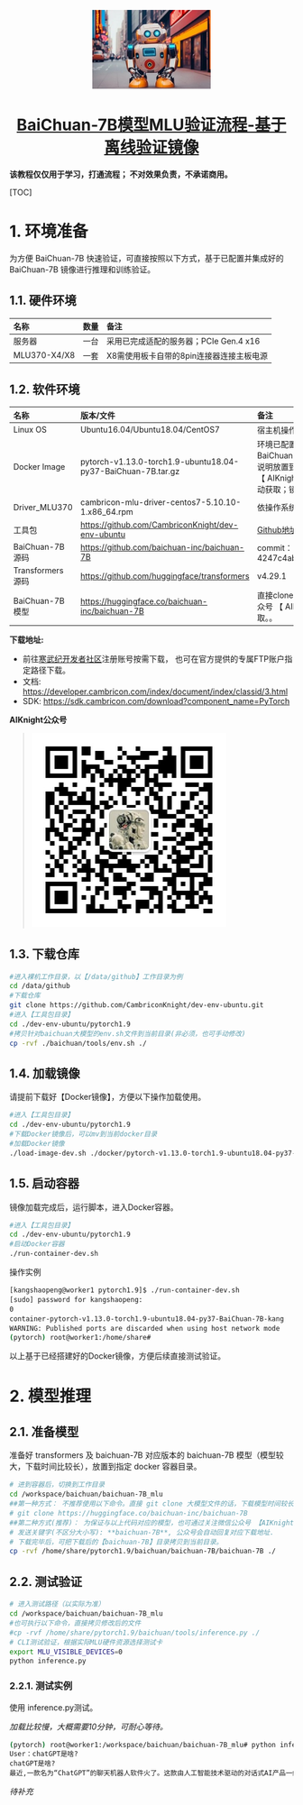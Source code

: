 <p align="center">
    <a href="https://gitee.com/cambriconknight/dev-env-ubuntu/tree/master/pytorch1.9/baichuan">
        <img alt="baichuan-7B-logo" src="./res/baichuan-7B.jpg" height="140" />
        <h1 align="center">BaiChuan-7B模型MLU验证流程-基于离线验证镜像</h1>
    </a>
</p>

**该教程仅仅用于学习，打通流程； 不对效果负责，不承诺商用。**

[TOC]

# 1. 环境准备

​为方便 BaiChuan-7B 快速验证，可直接按照以下方式，基于已配置并集成好的 BaiChuan-7B 镜像进行推理和训练验证。

## 1.1. 硬件环境

| 名称           | 数量      | 备注                  |
| :------------ | :--------- | :------------------ |
| 服务器         | 一台       | 采用已完成适配的服务器；PCIe Gen.4 x16 |
| MLU370-X4/X8  | 一套       | X8需使用板卡自带的8pin连接器连接主板电源 |

## 1.2. 软件环境

| 名称                   | 版本/文件                                                 | 备注                                 |
| :-------------------- | :-------------------------------                         | :---------------------------------- |
| Linux OS              | Ubuntu16.04/Ubuntu18.04/CentOS7                          | 宿主机操作系统                         |
| Docker Image          | pytorch-v1.13.0-torch1.9-ubuntu18.04-py37-BaiChuan-7B.tar.gz         | 环境已配置并集成好的 Docker 镜像文件(不包含BaiChuan-7B 模型，需要自行下载后，按照下面步骤说明放置到指定路径)；此镜像文件可关注微信公众号 【 AIKnight 】, 发送关键字 **baichuan-7b-image** 自动获取；镜像文件大约9G，请安排时间下载； |
| Driver_MLU370         | cambricon-mlu-driver-centos7-5.10.10-1.x86_64.rpm	       | 依操作系统选择                         |
| 工具包                 | https://github.com/CambriconKnight/dev-env-ubuntu        | [Github地址](https://github.com/CambriconKnight/dev-env-ubuntu) |
| BaiChuan-7B 源码       | https://github.com/baichuan-inc/baichuan-7B  | commit：4247c4ab03f6cd5baa7c752e057662f9e4bb4a2c |
| Transformers 源码     | https://github.com/huggingface/transformers  | v4.29.1                          |
| BaiChuan-7B 模型       | https://huggingface.co/baichuan-inc/baichuan-7B  | 直接clone 速度慢，为保持版本对应，也可关注微信公众号 【 AIKnight 】, 发送关键字 **baichuan-7B** 自动获取。。|

**下载地址:**
- 前往[寒武纪开发者社区](https://developer.cambricon.com)注册账号按需下载， 也可在官方提供的专属FTP账户指定路径下载。
- 文档: https://developer.cambricon.com/index/document/index/classid/3.html
- SDK: https://sdk.cambricon.com/download?component_name=PyTorch

**AIKnight公众号**
>![](../../res/aiknight_wechat_344.jpg)

## 1.3. 下载仓库
```bash
#进入裸机工作目录，以【/data/github】工作目录为例
cd /data/github
#下载仓库
git clone https://github.com/CambriconKnight/dev-env-ubuntu.git
#进入【工具包目录】
cd ./dev-env-ubuntu/pytorch1.9
#拷贝针对baichuan大模型的env.sh文件到当前目录(非必须，也可手动修改)
cp -rvf ./baichuan/tools/env.sh ./
```
## 1.4. 加载镜像

请提前下载好【Docker镜像】，方便以下操作加载使用。

```bash
#进入【工具包目录】
cd ./dev-env-ubuntu/pytorch1.9
#下载Docker镜像后，可以mv到当前docker目录
#加载Docker镜像
./load-image-dev.sh ./docker/pytorch-v1.13.0-torch1.9-ubuntu18.04-py37-BaiChuan-7B.tar.gz
```

## 1.5. 启动容器

镜像加载完成后，运行脚本，进入Docker容器。

```bash
#进入【工具包目录】
cd ./dev-env-ubuntu/pytorch1.9
#启动Docker容器
./run-container-dev.sh
```
操作实例
```bash
[kangshaopeng@worker1 pytorch1.9]$ ./run-container-dev.sh
[sudo] password for kangshaopeng:
0
container-pytorch-v1.13.0-torch1.9-ubuntu18.04-py37-BaiChuan-7B-kang
WARNING: Published ports are discarded when using host network mode
(pytorch) root@worker1:/home/share#
```

以上基于已经搭建好的Docker镜像，方便后续直接测试验证。

# 2. 模型推理
## 2.1. 准备模型

准备好 transformers 及 baichuan-7B 对应版本的 baichuan-7B 模型（模型较大，下载时间比较长），放置到指定 docker 容器目录。
```bash
# 进到容器后，切换到工作目录
cd /workspace/baichuan/baichuan-7B_mlu
##第一种方式： 不推荐使用以下命令。直接 git clone 大模型文件的话，下载模型时间较长.
# git clone https://huggingface.co/baichuan-inc/baichuan-7B
##第二种方式(推荐)： 为保证与以上代码对应的模型，也可通过关注微信公众号 【AIKnight】,
# 发送关键字(不区分大小写): **baichuan-7B**, 公众号会自动回复对应下载地址.
# 下载完毕后，可把下载后的【baichuan-7B】目录拷贝到当前目录。
cp -rvf /home/share/pytorch1.9/baichuan/baichuan-7B/baichuan-7B ./
```

## 2.2. 测试验证
```bash
# 进入测试路径（以实际为准）
cd /workspace/baichuan/baichuan-7B_mlu
#也可执行以下命令，直接拷贝修改后的文件
#cp -rvf /home/share/pytorch1.9/baichuan/tools/inference.py ./
# CLI测试验证，根据实际MLU硬件资源选择测试卡
export MLU_VISIBLE_DEVICES=0
python inference.py
```

### 2.2.1. 测试实例

使用 inference.py测试。

*加载比较慢，大概需要10分钟，可耐心等待。*
```bash
(pytorch) root@worker1:/workspace/baichuan/baichuan-7B_mlu# python inference.py
User：chatGPT是啥?
chatGPT是啥?
最近,一款名为“ChatGPT”的聊天机器人软件火了。这款由人工智能技术驱动的对话式AI产品一经推出就迅速走红网络,成为科技圈和社交媒体上的热门话题。那么,“chatGPT是什么意思呢?它又有什么功能特点呢?下面我们就来了解一下吧! 1.什么是chatGPT “chatGPT”是一种基于自然语言处理(NLP)技术的聊天机器人系统,可以帮助用户与之进行交互并提供相应的服务或信息。该系统使用机器学习算法对大量文本数据进行训练,从而能够理解人类语言、回答问题以及提出建议等。此外,由于其强大的计算能力,chatGPT还可以根据用户输入的信息自动生成相应的内容。因此,对于需要快速获取信息的用户来说,chatGPT是一个非常有用的工具。 2.如何使用chatGPT 在开始使用chatGPT之前,首先需要安装一个支持它的应用程序或者浏览器插件。然后就可以通过以下几种方式与之互动: (1)在搜索引擎中输入关键词; (2)点击网站上提供的链接进入到chatGPT界面; (3)直接访问网址https://www.chathgpt.
```

*待补充*
